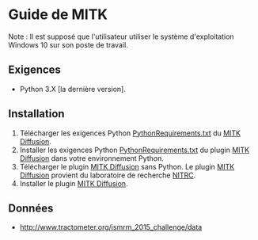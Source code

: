 # Guide de MITK

Note : Il est supposé que l'utilisateur utiliser le système d'exploitation Windows 10 sur son poste de travail.

## Exigences

- Python 3.X [la dernière version].

## Installation

1. Télécharger les exigences Python [PythonRequirements.txt](https://github.com/MIC-DKFZ/MITK-Diffusion/tree/master/PythonRequirements.txt) du [MITK Diffusion](https://github.com/MIC-DKFZ/MITK-Diffusion/).
2. Installer les exigences Python [PythonRequirements.txt](https://github.com/MIC-DKFZ/MITK-Diffusion/tree/master/PythonRequirements.txt) du plugin [MITK Diffusion](https://github.com/MIC-DKFZ/MITK-Diffusion/) dans votre environnement Python.
3. Télécharger le plugin [MITK Diffusion](https://github.com/MIC-DKFZ/MITK-Diffusion/) sans Python. Le plugin [MITK Diffusion](https://github.com/MIC-DKFZ/MITK-Diffusion/) provient du laboratoire de recherche [NITRC](https://www.nitrc.org/).
4. Installer le plugin [MITK Diffusion](https://github.com/MIC-DKFZ/MITK-Diffusion/).

## Données

- http://www.tractometer.org/ismrm_2015_challenge/data
